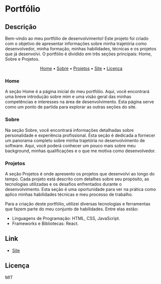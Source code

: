 # Portfólio

## Descrição

Bem-vindo ao meu portfólio de desenvolvimento! Este projeto foi criado com o objetivo de apresentar informações sobre minha trajetória como desenvolvedor, minha formação, minhas habilidades, técnicas e os projetos que já desenvolvi. O portfólio é dividido em três seções principais: Home, Sobre e Projetos.

<p align="center">
  <a href="#home">Home</a> •
  <a href="#sobre">Sobre</a> •
  <a href="#projetos">Projetos</a> •
  <a href="#link">Site</a> •
  <a href="#licença">Licença</a>
</p>

### Home

A seção Home é a página inicial do meu portfólio. Aqui, você encontrará uma breve introdução sobre mim e uma visão geral das minhas competências e interesses na área de desenvolvimento. Esta página serve como um ponto de partida para explorar as outras seções do site.

### Sobre

Na seção Sobre, você encontrará informações detalhadas sobre personalidade e experiência profissional. Esta seção é dedicada a fornecer um panorama completo sobre minha trajetória no desenvolvimento de software. Aqui, você poderá conhecer um pouco mais sobre meu background, minhas qualificações e o que me motiva como desenvolvedor.

### Projetos

A seção Projetos é onde apresento os projetos que desenvolvi ao longo do tempo. Cada projeto está descrito com detalhes sobre seu propósito, as tecnologias utilizadas e os desafios enfrentados durante o desenvolvimento. Esta seção é uma oportunidade para ver na prática como aplico minhas habilidades técnicas e meu processo de trabalho.

Para a criação deste portfólio, utilizei diversas tecnologias e ferramentas que fazem parte do meu conjunto de habilidades. Entre elas estão:

- Linguagens de Programação: HTML, CSS, JavaScript.
- Frameworks e Bibliotecas: React.

## Link

- [Site](https://danielmotta.pages.dev/)

## Licença

MIT
